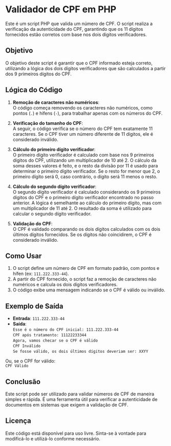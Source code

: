 # Validador de CPF em PHP

Este é um script PHP que valida um número de CPF. 
O script realiza a verificação da autenticidade do CPF, garantindo que os 11 dígitos fornecidos estão corretos com base nos dois dígitos verificadores.

## Objetivo

O objetivo deste script é garantir que o CPF informado esteja correto, utilizando a lógica dos dois dígitos verificadores que são calculados a partir dos 9 primeiros dígitos do CPF.

## Lógica do Código

1. **Remoção de caracteres não numéricos**:  
   O código começa removendo os caracteres não numéricos, como pontos (`.`) e hífens (`-`), para trabalhar apenas com os números do CPF.

2. **Verificação do tamanho do CPF**:  
   A seguir, o código verifica se o número do CPF tem exatamente 11 caracteres. Se o CPF tiver um número diferente de 11 dígitos, ele é considerado inválido.

3. **Cálculo do primeiro dígito verificador**:  
   O primeiro dígito verificador é calculado com base nos 9 primeiros dígitos do CPF, utilizando um multiplicador de 10 até 2. O cálculo da soma desses valores é feito, e o resto da divisão por 11 é usado para determinar o primeiro dígito verificador. Se o resto for menor que 2, o primeiro dígito será 0, caso contrário, o dígito será 11 menos o resto.

4. **Cálculo do segundo dígito verificador**:  
   O segundo dígito verificador é calculado considerando os 9 primeiros dígitos do CPF e o primeiro dígito verificador encontrado no passo anterior. A lógica é semelhante ao cálculo do primeiro dígito, mas com um multiplicador de 11 até 2. O resultado da soma é utilizado para calcular o segundo dígito verificador.

5. **Validação do CPF**:  
   O CPF é validado comparando os dois dígitos calculados com os dois últimos dígitos fornecidos. Se os dígitos não coincidirem, o CPF é considerado inválido.

## Como Usar

1. O script define um número de CPF em formato padrão, com pontos e hífen (ex: `111.222.333-44`).
2. A partir do CPF fornecido, o script faz a remoção de caracteres não numéricos e calcula os dois dígitos verificadores.
3. O código exibe uma mensagem indicando se o CPF é válido ou inválido.

## Exemplo de Saída

- **Entrada**: `111.222.333-44`
- **Saída**:  
  `Esse é o número do CPF inicial: 111.222.333-44`  
  `CPF após tratamento: 11122233344`  
  `Agora, vamos checar se o CPF é válido`  
  `CPF Inválido`  
  `Se fosse válido, os dois últimos dígitos deveriam ser: XXYY`

Ou, se o CPF for válido:  
  `CPF Válido`

## Conclusão

Este script pode ser utilizado para validar números de CPF de maneira simples e rápida. É uma ferramenta útil para verificar a autenticidade de documentos em sistemas que exigem a validação de CPF.

## Licença

Este código está disponível para uso livre. Sinta-se à vontade para modificá-lo e utilizá-lo conforme necessário.
